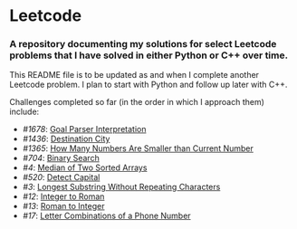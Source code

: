 # Leetcode
### A repository documenting my solutions for select Leetcode problems that I have solved in either Python or C++ over time.

This README file is to be updated as and when I complete another Leetcode problem. I plan to start with Python and follow up later with C++.

Challenges completed so far (in the order in which I approach them) include:
- *#1678*: [Goal Parser Interpretation](https://leetcode.com/problems/goal-parser-interpretation/)
- *#1436*: [Destination City](https://leetcode.com/problems/destination-city/)
- *#1365*: [How Many Numbers Are Smaller than Current Number](https://leetcode.com/problems/how-many-numbers-are-smaller-than-the-current-number/)
- *#704*: [Binary Search](https://leetcode.com/problems/binary-search/)
- *#4*: [Median of Two Sorted Arrays](https://leetcode.com/problems/median-of-two-sorted-arrays/)
- *#520*: [Detect Capital](https://leetcode.com/problems/detect-capital/)
- *#3*: [Longest Substring Without Repeating Characters](https://leetcode.com/problems/longest-substring-without-repeating-characters/)
- *#12*: [Integer to Roman](https://leetcode.com/problems/integer-to-roman/)
- *#13*: [Roman to Integer](https://leetcode.com/problems/roman-to-integer/)
- *#17*: [Letter Combinations of a Phone Number](https://leetcode.com/problems/letter-combinations-of-a-phone-number/)
